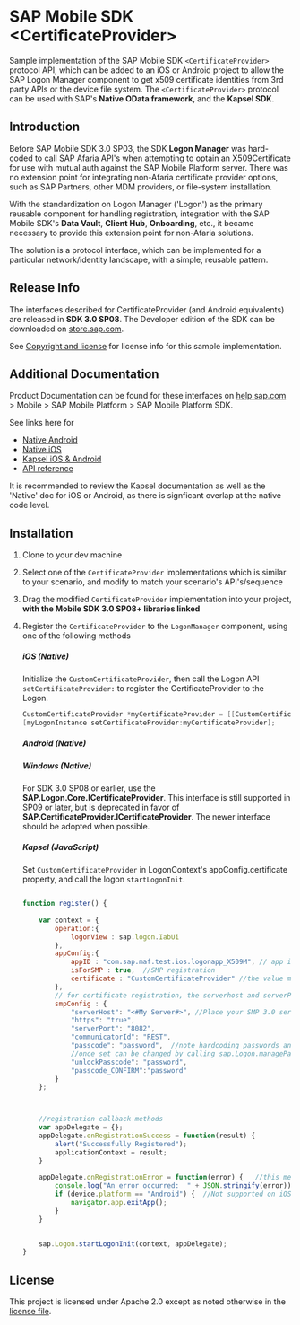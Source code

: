 # SAP Mobile SDK \<CertificateProvider\>

Sample implementation of the SAP Mobile SDK `<CertificateProvider>` protocol API, which can be added to an iOS or Android project to allow the SAP Logon Manager component to get x509 certificate identities from 3rd party APIs or the device file system.  The `<CertificateProvider>` protocol can be used with SAP's **Native OData framework**, and the **Kapsel SDK**.


## Introduction

Before SAP Mobile SDK 3.0 SP03, the SDK **Logon Manager** was hard-coded to call SAP Afaria API's when attempting to optain an X509Certificate for use with mutual auth against the SAP Mobile Platform server.  There was no extension point for integrating non-Afaria certificate provider options, such as SAP Partners, other MDM providers, or file-system installation.

With the standardization on Logon Manager ('Logon') as the primary reusable component for handling registration, integration with the SAP Mobile SDK's **Data Vault**, **Client Hub**, **Onboarding**, etc., it became necessary to provide this extension point for non-Afaria solutions.

The solution is a protocol interface, which can be implemented for a particular network/identity landscape, with a simple, reusable pattern.

## Release Info
The interfaces described for CertificateProvider (and Android equivalents) are released in **SDK 3.0 SP08**.  The Developer edition of the SDK can be downloaded on [store.sap.com](store.sap.com).  

See [Copyright and license](https://github.com/SAP/mobilesdk-certificateprovider#copyright-and-license) for license info for this sample implementation.

## Additional Documentation
Product Documentation can be found for these interfaces on [help.sap.com](help.sap.com) > Mobile > SAP Mobile Platform > SAP Mobile Platform SDK.

See links here for

   - [Native Android](http://help.sap.com/saphelp_smp308sdk/helpdata/en/3c/227ce642834b60a210baacc39cc7d7/content.htm)
   - [Native iOS](http://help.sap.com/saphelp_smp308sdk/helpdata/en/37/0c58b9400248a4b71ee8b407b79b07/content.htm)
   - [Kapsel iOS & Android](http://help.sap.com/saphelp_smp308sdk/helpdata/en/7c/035fab70061014a483940fd6c29742/content.htm)
   - [API reference](http://help.sap.com/saphelp_smp308sdk/helpdata/en/7c/03685c70061014bfc0ec6c6e15b454/content.htm)
   
It is recommended to review the Kapsel documentation as well as the 'Native' doc for iOS or Android, as there is signficant overlap at the native code level.

## Installation
1.  Clone to your dev machine
2.  Select one of the `CertificateProvider` implementations which is similar to your scenario, and modify to match your scenario's API's/sequence
3.  Drag the modified `CertificateProvider` implementation into your project, **with the Mobile SDK 3.0 SP08+ libraries linked**
4.  Register the `CertificateProvider` to the `LogonManager` component, using one of the following methods

    ##### iOS (Native)
    Initialize the `CustomCertificateProvider`, then call the Logon API `setCertificateProvider:` to register the CertificateProvider to the Logon.
    ```objectivec
    CustomCertificateProvider *myCertificateProvider = [[CustomCertificateProvider alloc] init];
    [myLogonInstance setCertificateProvider:myCertificateProvider];
    ```
    ##### Android (Native)
    
    ##### Windows (Native)
    For SDK 3.0 SP08 or earlier, use the **SAP.Logon.Core.ICertificateProvider**.
    This interface is still supported in SP09 or later, but is deprecated in favor of **SAP.CertificateProvider.ICertificateProvider**.  The newer interface should be adopted when possible.

    ##### Kapsel (JavaScript)
    Set `CustomCertificateProvider` in LogonContext's appConfig.certificate property, and call the logon `startLogonInit`.
    ```javascript
    
    function register() {
        
        var context = {
            operation:{
                logonView : sap.logon.IabUi
            },
            appConfig:{
                appID : "com.sap.maf.test.ios.logonapp_X509M", // app id on SMP server
                isForSMP : true,  //SMP registration
                certificate : "CustomCertificateProvider" //the value must match the key defined in the plist file
            },
            // for certificate registration, the serverhost and serverPort, https configuration are required
            smpConfig : {
                "serverHost": "<#My Server#>", //Place your SMP 3.0 server name here
                "https": "true",
                "serverPort": "8082",
                "communicatorId": "REST",
                "passcode": "password",  //note hardcoding passwords and unlock passcodes are strictly for ease of use during development
                //once set can be changed by calling sap.Logon.managePasscode()
                "unlockPasscode": "password",
                "passcode_CONFIRM":"password"
            }
        };


    
        //registration callback methods
        var appDelegate = {};
        appDelegate.onRegistrationSuccess = function(result) {
            alert("Successfully Registered");
            applicationContext = result;
        }
        
        appDelegate.onRegistrationError = function(error) {   //this method is called if the user cancels the registration.
            console.log("An error occurred:  " + JSON.stringify(error));
            if (device.platform == "Android") {  //Not supported on iOS to exit app
                navigator.app.exitApp();
            }
        }
        
    
        sap.Logon.startLogonInit(context, appDelegate);
    }
    ```

## License

This project is licensed under Apache 2.0 except as noted otherwise in the [license file](./LICENSE.txt).
